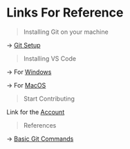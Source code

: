 # Links For Reference

> Installing Git on your machine

-> [Git Setup](https://docs.github.com/en/get-started/quickstart/set-up-git)

> Installing VS Code 

-> For [Windows](https://code.visualstudio.com/docs/setup/windows) 

-> For [MacOS](https://code.visualstudio.com/docs/setup/mac) 

> Start Contributing

Link for the [Account](https://github.com/Shisui-12)

> References

-> [Basic Git Commands](https://www.javatpoint.com/git-commands)






